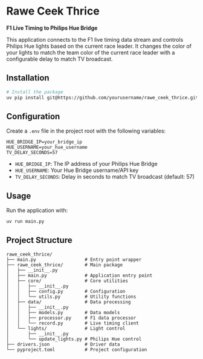 # Rawe Ceek Thrice

**F1 Live Timing to Philips Hue Bridge**

This application connects to the F1 live timing data stream and controls Philips Hue lights based on the current race leader. It changes the color of your lights to match the team color of the current race leader with a configurable delay to match TV broadcast.

## Installation

```bash
# Install the package
uv pip install git@https://github.com/yourusername/rawe_ceek_thrice.git
```

## Configuration

Create a `.env` file in the project root with the following variables:

```
HUE_BRIDGE_IP=your_bridge_ip
HUE_USERNAME=your_hue_username
TV_DELAY_SECONDS=57
```

- `HUE_BRIDGE_IP`: The IP address of your Philips Hue Bridge
- `HUE_USERNAME`: Your Hue Bridge username/API key
- `TV_DELAY_SECONDS`: Delay in seconds to match TV broadcast (default: 57)

## Usage

Run the application with:

```bash
uv run main.py
```

## Project Structure

```
rawe_ceek_thrice/
├── main.py                  # Entry point wrapper
├── rawe_ceek_thrice/        # Main package
│   ├── __init__.py
│   ├── main.py              # Application entry point
│   ├── core/                # Core utilities
│   │   ├── __init__.py
│   │   ├── config.py        # Configuration
│   │   └── utils.py         # Utility functions
│   ├── data/                # Data processing
│   │   ├── __init__.py
│   │   ├── models.py        # Data models
│   │   ├── processor.py     # F1 data processor
│   │   └── record.py        # Live timing client
│   └── lights/              # Light control
│       ├── __init__.py
│       └── update_lights.py # Philips Hue control
├── drivers.json             # Driver data
└── pyproject.toml           # Project configuration
```